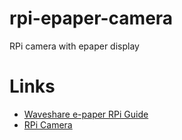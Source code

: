 # rpi-epaper-camera
RPi camera with epaper display

# Links

* [Waveshare e-paper RPi Guide](https://www.waveshare.com/wiki/Template:Raspberry_Pi_Guides_for_SPI_e-Paper)
* [RPi Camera](https://projects.raspberrypi.org/en/projects/getting-started-with-picamera)